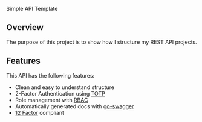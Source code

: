 Simple API Template

## Overview
The purpose of this project is to show how I structure my REST API projects.

## Features
This API has the following features:
- Clean and easy to understand structure
- 2-Factor Authentication using [TOTP](https://en.wikipedia.org/wiki/Time-based_one-time_password)
- Role management with [RBAC](https://en.wikipedia.org/wiki/Role-based_access_control)
- Automatically generated docs with [go-swagger](https://goswagger.io/)
- [12 Factor](https://12factor.net/) compliant

## 